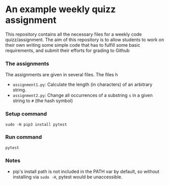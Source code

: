 # An example weekly quizz assignment

This repository contains all the necessary files for a weekly code quizz/assignment. The aim of this repository is to allow students to work on their own writing some simple code that has to fulfill some basic requirements, and submit their efforts for grading to Github


### The assignments
The assignments are given in several files. The files h

* `assignment1.py`: Calculate the length (in characters) of an arbitrary string.
* `assignment2.py`: Change all occurrences of a substring `s` in a given string to `#` (the hash symbol)

### Setup command
`sudo -H pip3 install pytest`

### Run command
`pytest`

### Notes
- pip's install path is not included in the PATH var by default, so without installing via `sudo -H`, pytest would be unaccessible.
